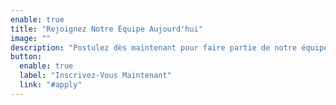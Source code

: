 ```yaml
---
enable: true
title: "Rejoignez Notre Équipe Aujourd'hui"
image: ""
description: "Postulez dès maintenant pour faire partie de notre équipe, profitez de la flexibilité du travail à distance, et explorez des possibilités de carrière illimitées. Prenez cette opportunité pour commencer un nouveau chapitre dans votre parcours professionnel !"
button:
  enable: true
  label: "Inscrivez-Vous Maintenant"
  link: "#apply"
---
```

